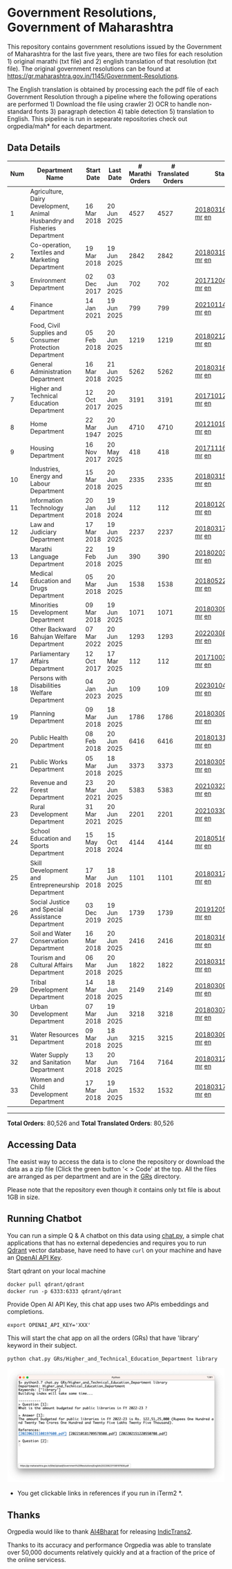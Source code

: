 # Government Resolutions, Government of Maharashtra

This repository contains government resolutions issued by the Government of Maharashtra for the last five years, there are two files for each resolution 1) original marathi (txt file) and 2) english translation of that resolution (txt file). The original government resolutions can be found at https://gr.maharashtra.gov.in/1145/Government-Resolutions.

The English translation is obtained by processing each the pdf file of each Government Resolution through a pipeline where the following operations are performed 1) Download the file using crawler 2) OCR to handle non-standard fonts 3) paragraph detection 4) table  detection 5) translation to English. This pipeline is run in sepearate repositories check out orgpedia/mah* for each department.


## Data Details

| Num | Department Name | Start Date | Last Date | # Marathi Orders | # Translated Orders | Starting Order | Last Order |
| --- | --------------- | ---------- | --------- | ---------------- | ------------------- | -------------- | ---------- |
| 1 | Agriculture, Dairy Development, Animal Husbandry and Fisheries Department | 16 Mar 2018 | 20 Jun 2025 | 4527 | 4527 | [201803161624182101.pdf](https://gr.maharashtra.gov.in/Site/Upload/Government%20Resolutions/English/201803161624182101.pdf) [mr](GRs/Agriculture,_Dairy_Development,_Animal_Husbandry_and_Fisheries_Department/201803161624182101.pdf.mr.txt) [en](GRs/Agriculture,_Dairy_Development,_Animal_Husbandry_and_Fisheries_Department/201803161624182101.pdf.en.txt) | [202506201344529201.pdf](https://gr.maharashtra.gov.in/Site/Upload/Government%20Resolutions/English/202506201344529201.pdf) [mr](GRs/Agriculture,_Dairy_Development,_Animal_Husbandry_and_Fisheries_Department/202506201344529201.pdf.mr.txt) [en](GRs/Agriculture,_Dairy_Development,_Animal_Husbandry_and_Fisheries_Department/202506201344529201.pdf.en.txt) |
| 2 | Co-operation, Textiles and Marketing Department | 19 Mar 2018 | 19 Jun 2025 | 2842 | 2842 | [201803191257576702.pdf](https://gr.maharashtra.gov.in/Site/Upload/Government%20Resolutions/English/201803191257576702.pdf) [mr](GRs/Co-operation,_Textiles_and_Marketing_Department/201803191257576702.pdf.mr.txt) [en](GRs/Co-operation,_Textiles_and_Marketing_Department/201803191257576702.pdf.en.txt) | [202506191616179902.pdf](https://gr.maharashtra.gov.in/Site/Upload/Government%20Resolutions/English/202506191616179902.pdf) [mr](GRs/Co-operation,_Textiles_and_Marketing_Department/202506191616179902.pdf.mr.txt) [en](GRs/Co-operation,_Textiles_and_Marketing_Department/202506191616179902.pdf.en.txt) |
| 3 | Environment Department | 02 Dec 2017 | 03 Jun 2025 | 702 | 702 | [201712041147216904.pdf](https://gr.maharashtra.gov.in/Site/Upload/Government%20Resolutions/English/201712041147216904.pdf) [mr](GRs/Environment_Department/201712041147216904.pdf.mr.txt) [en](GRs/Environment_Department/201712041147216904.pdf.en.txt) | [202506031509377104.pdf](https://gr.maharashtra.gov.in/Site/Upload/Government%20Resolutions/English/202506031509377104.pdf) [mr](GRs/Environment_Department/202506031509377104.pdf.mr.txt) [en](GRs/Environment_Department/202506031509377104.pdf.en.txt) |
| 4 | Finance Department | 14 Jan 2021 | 19 Jun 2025 | 799 | 799 | [202101141237329905.pdf](https://gr.maharashtra.gov.in/Site/Upload/Government%20Resolutions/English/202101141237329905.pdf) [mr](GRs/Finance_Department/202101141237329905.pdf.mr.txt) [en](GRs/Finance_Department/202101141237329905.pdf.en.txt) | [202506191150168805.pdf](https://gr.maharashtra.gov.in/Site/Upload/Government%20Resolutions/English/202506191150168805.pdf) [mr](GRs/Finance_Department/202506191150168805.pdf.mr.txt) [en](GRs/Finance_Department/202506191150168805.pdf.en.txt) |
| 5 | Food, Civil Supplies and Consumer Protection Department | 05 Feb 2018 | 20 Jun 2025 | 1219 | 1219 | [201802121244545806.pdf](https://gr.maharashtra.gov.in/Site/Upload/Government%20Resolutions/English/201802121244545806.pdf) [mr](GRs/Food,_Civil_Supplies_and_Consumer_Protection_Department/201802121244545806.pdf.mr.txt) [en](GRs/Food,_Civil_Supplies_and_Consumer_Protection_Department/201802121244545806.pdf.en.txt) | [202506201547534106.pdf](https://gr.maharashtra.gov.in/Site/Upload/Government%20Resolutions/English/202506201547534106.pdf) [mr](GRs/Food,_Civil_Supplies_and_Consumer_Protection_Department/202506201547534106.pdf.mr.txt) [en](GRs/Food,_Civil_Supplies_and_Consumer_Protection_Department/202506201547534106.pdf.en.txt) |
| 6 | General Administration Department | 16 Mar 2018 | 21 Jun 2025 | 5262 | 5262 | [201803161224022707.pdf](https://gr.maharashtra.gov.in/Site/Upload/Government%20Resolutions/English/201803161224022707.pdf) [mr](GRs/General_Administration_Department/201803161224022707.pdf.mr.txt) [en](GRs/General_Administration_Department/201803161224022707.pdf.en.txt) | [202506211234143407.pdf](https://gr.maharashtra.gov.in/Site/Upload/Government%20Resolutions/English/202506211234143407.pdf.pdf) [mr](GRs/General_Administration_Department/202506211234143407.pdf.mr.txt) [en](GRs/General_Administration_Department/202506211234143407.pdf.en.txt) |
| 7 | Higher and Technical Education Department | 12 Oct 2017 | 20 Jun 2025 | 3191 | 3191 | [201710121514029708.pdf](https://gr.maharashtra.gov.in/Site/Upload/Government%20Resolutions/English/201710121514029708.pdf) [mr](GRs/Higher_and_Technical_Education_Department/201710121514029708.pdf.mr.txt) [en](GRs/Higher_and_Technical_Education_Department/201710121514029708.pdf.en.txt) | [202506201808095208.pdf](https://gr.maharashtra.gov.in/Site/Upload/Government%20Resolutions/English/202506201808095208.pdf) [mr](GRs/Higher_and_Technical_Education_Department/202506201808095208.pdf.mr.txt) [en](GRs/Higher_and_Technical_Education_Department/202506201808095208.pdf.en.txt) |
| 8 | Home Department | 22 Mar 1947 | 20 Jun 2025 | 4710 | 4710 | [201210191648552129.pdf](https://gr.maharashtra.gov.in/Site/Upload/Government%20Resolutions/English/201210191648552129.pdf) [mr](GRs/Home_Department/201210191648552129.pdf.mr.txt) [en](GRs/Home_Department/201210191648552129.pdf.en.txt) | [202506201831480329.pdf](https://gr.maharashtra.gov.in/Site/Upload/Government%20Resolutions/English/202506201831480329.pdf) [mr](GRs/Home_Department/202506201831480329.pdf.mr.txt) [en](GRs/Home_Department/202506201831480329.pdf.en.txt) |
| 9 | Housing Department | 16 Nov 2017 | 20 May 2025 | 418 | 418 | [201711161447076609.pdf](https://gr.maharashtra.gov.in/Site/Upload/Government%20Resolutions/English/201711161447076609.pdf) [mr](GRs/Housing_Department/201711161447076609.pdf.mr.txt) [en](GRs/Housing_Department/201711161447076609.pdf.en.txt) | [202505201159345309.pdf](https://gr.maharashtra.gov.in/Site/Upload/Government%20Resolutions/English/202505201159345309.pdf) [mr](GRs/Housing_Department/202505201159345309.pdf.mr.txt) [en](GRs/Housing_Department/202505201159345309.pdf.en.txt) |
| 10 | Industries, Energy and Labour Department | 15 Mar 2018 | 20 Jun 2025 | 2335 | 2335 | [201803151204055010.pdf](https://gr.maharashtra.gov.in/Site/Upload/Government%20Resolutions/English/201803151204055010.pdf) [mr](GRs/Industries,_Energy_and_Labour_Department/201803151204055010.pdf.mr.txt) [en](GRs/Industries,_Energy_and_Labour_Department/201803151204055010.pdf.en.txt) | [202506201657533410.pdf](https://gr.maharashtra.gov.in/Site/Upload/Government%20Resolutions/English/202506201657533410.pdf) [mr](GRs/Industries,_Energy_and_Labour_Department/202506201657533410.pdf.mr.txt) [en](GRs/Industries,_Energy_and_Labour_Department/202506201657533410.pdf.en.txt) |
| 11 | Information Technology Department | 20 Jan 2018 | 19 Jul 2024 | 112 | 112 | [201801201843024511.pdf](https://gr.maharashtra.gov.in/Site/Upload/Government%20Resolutions/English/201801201843024511.pdf) [mr](GRs/Information_Technology_Department/201801201843024511.pdf.mr.txt) [en](GRs/Information_Technology_Department/201801201843024511.pdf.en.txt) | [202407191742379111.pdf](https://gr.maharashtra.gov.in/Site/Upload/Government%20Resolutions/English/202407191742379111.pdf) [mr](GRs/Information_Technology_Department/202407191742379111.pdf.mr.txt) [en](GRs/Information_Technology_Department/202407191742379111.pdf.en.txt) |
| 12 | Law and Judiciary Department | 17 Mar 2018 | 19 Jun 2025 | 2237 | 2237 | [201803171129290212.pdf](https://gr.maharashtra.gov.in/Site/Upload/Government%20Resolutions/English/201803171129290212.pdf) [mr](GRs/Law_and_Judiciary_Department/201803171129290212.pdf.mr.txt) [en](GRs/Law_and_Judiciary_Department/201803171129290212.pdf.en.txt) | [202506191745494112.pdf](https://gr.maharashtra.gov.in/Site/Upload/Government%20Resolutions/English/202506191745494112.pdf) [mr](GRs/Law_and_Judiciary_Department/202506191745494112.pdf.mr.txt) [en](GRs/Law_and_Judiciary_Department/202506191745494112.pdf.en.txt) |
| 13 | Marathi Language Department | 22 Feb 2018 | 19 Jun 2025 | 390 | 390 | [201802031549154233.pdf](https://gr.maharashtra.gov.in/Site/Upload/Government%20Resolutions/English/201802031549154233.pdf) [mr](GRs/Marathi_Language_Department/201802031549154233.pdf.mr.txt) [en](GRs/Marathi_Language_Department/201802031549154233.pdf.en.txt) | [202506191259436333.pdf](https://gr.maharashtra.gov.in/Site/Upload/Government%20Resolutions/English/202506191259436333.pdf) [mr](GRs/Marathi_Language_Department/202506191259436333.pdf.mr.txt) [en](GRs/Marathi_Language_Department/202506191259436333.pdf.en.txt) |
| 14 | Medical Education and Drugs Department | 05 Mar 2018 | 20 Jun 2025 | 1538 | 1538 | [201805221424292513.pdf](https://gr.maharashtra.gov.in/Site/Upload/Government%20Resolutions/English/201805221424292513.pdf) [mr](GRs/Medical_Education_and_Drugs_Department/201805221424292513.pdf.mr.txt) [en](GRs/Medical_Education_and_Drugs_Department/201805221424292513.pdf.en.txt) | [202506201807134413.pdf](https://gr.maharashtra.gov.in/Site/Upload/Government%20Resolutions/English/202506201807134413.pdf) [mr](GRs/Medical_Education_and_Drugs_Department/202506201807134413.pdf.mr.txt) [en](GRs/Medical_Education_and_Drugs_Department/202506201807134413.pdf.en.txt) |
| 15 | Minorities Development Department | 09 Mar 2018 | 19 Jun 2025 | 1071 | 1071 | [201803091218355314.pdf](https://gr.maharashtra.gov.in/Site/Upload/Government%20Resolutions/English/201803091218355314.pdf) [mr](GRs/Minorities_Development_Department/201803091218355314.pdf.mr.txt) [en](GRs/Minorities_Development_Department/201803091218355314.pdf.en.txt) | [202506191447594414.pdf](https://gr.maharashtra.gov.in/Site/Upload/Government%20Resolutions/English/202506191447594414.pdf) [mr](GRs/Minorities_Development_Department/202506191447594414.pdf.mr.txt) [en](GRs/Minorities_Development_Department/202506191447594414.pdf.en.txt) |
| 16 | Other Backward Bahujan Welfare Department | 07 Mar 2022 | 20 Jun 2025 | 1293 | 1293 | [202203081752439334.pdf](https://gr.maharashtra.gov.in/Site/Upload/Government%20Resolutions/English/202203081752439334.pdf) [mr](GRs/Other_Backward_Bahujan_Welfare_Department/202203081752439334.pdf.mr.txt) [en](GRs/Other_Backward_Bahujan_Welfare_Department/202203081752439334.pdf.en.txt) | [202506201742292834.pdf](https://gr.maharashtra.gov.in/Site/Upload/Government%20Resolutions/English/202506201742292834.pdf) [mr](GRs/Other_Backward_Bahujan_Welfare_Department/202506201742292834.pdf.mr.txt) [en](GRs/Other_Backward_Bahujan_Welfare_Department/202506201742292834.pdf.en.txt) |
| 17 | Parliamentary Affairs Department | 12 Oct 2017 | 17 Mar 2025 | 112 | 112 | [201710031642378615.pdf](https://gr.maharashtra.gov.in/Site/Upload/Government%20Resolutions/English/201710031642378615.pdf) [mr](GRs/Parliamentary_Affairs_Department/201710031642378615.pdf.mr.txt) [en](GRs/Parliamentary_Affairs_Department/201710031642378615.pdf.en.txt) | [202503171104518215.pdf](https://gr.maharashtra.gov.in/Site/Upload/Government%20Resolutions/English/202503171104518215.pdf) [mr](GRs/Parliamentary_Affairs_Department/202503171104518215.pdf.mr.txt) [en](GRs/Parliamentary_Affairs_Department/202503171104518215.pdf.en.txt) |
| 18 | Persons with Disabilities Welfare Department | 04 Jan 2023 | 20 Jun 2025 | 109 | 109 | [202301041906309635.pdf](https://gr.maharashtra.gov.in/Site/Upload/Government%20Resolutions/English/202301041906309635.pdf) [mr](GRs/Persons_with_Disabilities_Welfare_Department/202301041906309635.pdf.mr.txt) [en](GRs/Persons_with_Disabilities_Welfare_Department/202301041906309635.pdf.en.txt) | [202506201242006035.pdf](https://gr.maharashtra.gov.in/Site/Upload/Government%20Resolutions/English/202506201242006035.pdf) [mr](GRs/Persons_with_Disabilities_Welfare_Department/202506201242006035.pdf.mr.txt) [en](GRs/Persons_with_Disabilities_Welfare_Department/202506201242006035.pdf.en.txt) |
| 19 | Planning Department | 09 Mar 2018 | 18 Jun 2025 | 1786 | 1786 | [201803091441032716.pdf](https://gr.maharashtra.gov.in/Site/Upload/Government%20Resolutions/English/201803091441032716.pdf) [mr](GRs/Planning_Department/201803091441032716.pdf.mr.txt) [en](GRs/Planning_Department/201803091441032716.pdf.en.txt) | [202506181555413816.pdf](https://gr.maharashtra.gov.in/Site/Upload/Government%20Resolutions/English/202506181555413816....pdf) [mr](GRs/Planning_Department/202506181555413816.pdf.mr.txt) [en](GRs/Planning_Department/202506181555413816.pdf.en.txt) |
| 20 | Public Health Department | 08 Feb 2018 | 20 Jun 2025 | 6416 | 6416 | [201801311722275417.pdf](https://gr.maharashtra.gov.in/Site/Upload/Government%20Resolutions/English/201801311722275417.pdf) [mr](GRs/Public_Health_Department/201801311722275417.pdf.mr.txt) [en](GRs/Public_Health_Department/201801311722275417.pdf.en.txt) | [202506201352016517.pdf](https://gr.maharashtra.gov.in/Site/Upload/Government%20Resolutions/English/202506201352016517.pdf) [mr](GRs/Public_Health_Department/202506201352016517.pdf.mr.txt) [en](GRs/Public_Health_Department/202506201352016517.pdf.en.txt) |
| 21 | Public Works Department | 05 Mar 2018 | 18 Jun 2025 | 3373 | 3373 | [201803051515468118.pdf](https://gr.maharashtra.gov.in/Site/Upload/Government%20Resolutions/English/201803051515468118.pdf) [mr](GRs/Public_Works_Department/201803051515468118.pdf.mr.txt) [en](GRs/Public_Works_Department/201803051515468118.pdf.en.txt) | [202506181717167418.pdf](https://gr.maharashtra.gov.in/Site/Upload/Government%20Resolutions/English/202506181717167418.pdf) [mr](GRs/Public_Works_Department/202506181717167418.pdf.mr.txt) [en](GRs/Public_Works_Department/202506181717167418.pdf.en.txt) |
| 22 | Revenue and Forest Department | 23 Mar 2021 | 20 Jun 2025 | 5383 | 5383 | [202103231328393119.pdf](https://gr.maharashtra.gov.in/Site/Upload/Government%20Resolutions/English/202103231328393119.pdf) [mr](GRs/Revenue_and_Forest_Department/202103231328393119.pdf.mr.txt) [en](GRs/Revenue_and_Forest_Department/202103231328393119.pdf.en.txt) | [202506201713152719.pdf](https://gr.maharashtra.gov.in/Site/Upload/Government%20Resolutions/English/202506201713152719.pdf) [mr](GRs/Revenue_and_Forest_Department/202506201713152719.pdf.mr.txt) [en](GRs/Revenue_and_Forest_Department/202506201713152719.pdf.en.txt) |
| 23 | Rural Development Department | 31 Mar 2021 | 20 Jun 2025 | 2201 | 2201 | [202103301021181120.pdf](https://gr.maharashtra.gov.in/Site/Upload/Government%20Resolutions/English/202103301021181120.pdf) [mr](GRs/Rural_Development_Department/202103301021181120.pdf.mr.txt) [en](GRs/Rural_Development_Department/202103301021181120.pdf.en.txt) | [202506201522382120.pdf](https://gr.maharashtra.gov.in/Site/Upload/Government%20Resolutions/English/202506201522382120.pdf) [mr](GRs/Rural_Development_Department/202506201522382120.pdf.mr.txt) [en](GRs/Rural_Development_Department/202506201522382120.pdf.en.txt) |
| 24 | School Education and Sports Department | 15 May 2018 | 15 Oct 2024 | 4144 | 4144 | [201805161114241221.pdf](https://gr.maharashtra.gov.in/Site/Upload/Government%20Resolutions/English/201805161114241221.pdf) [mr](GRs/School_Education_and_Sports_Department/201805161114241221.pdf.mr.txt) [en](GRs/School_Education_and_Sports_Department/201805161114241221.pdf.en.txt) | [202410152127537021.pdf](https://gr.maharashtra.gov.in/Site/Upload/Government%20Resolutions/English/202410152127537021.pdf) [mr](GRs/School_Education_and_Sports_Department/202410152127537021.pdf.mr.txt) [en](GRs/School_Education_and_Sports_Department/202410152127537021.pdf.en.txt) |
| 25 | Skill Development and Entrepreneurship Department | 17 Mar 2018 | 18 Jun 2025 | 1101 | 1101 | [201803171322099003.pdf](https://gr.maharashtra.gov.in/Site/Upload/Government%20Resolutions/English/201803171322099003.pdf) [mr](GRs/Skill_Development_and_Entrepreneurship_Department/201803171322099003.pdf.mr.txt) [en](GRs/Skill_Development_and_Entrepreneurship_Department/201803171322099003.pdf.en.txt) | [202506181755439203.pdf](https://gr.maharashtra.gov.in/Site/Upload/Government%20Resolutions/English/202506181755439203.pdf) [mr](GRs/Skill_Development_and_Entrepreneurship_Department/202506181755439203.pdf.mr.txt) [en](GRs/Skill_Development_and_Entrepreneurship_Department/202506181755439203.pdf.en.txt) |
| 26 | Social Justice and Special Assistance Department | 03 Dec 2019 | 19 Jun 2025 | 1739 | 1739 | [201912051107011622.pdf](https://gr.maharashtra.gov.in/Site/Upload/Government%20Resolutions/English/201912051107011622.pdf) [mr](GRs/Social_Justice_and_Special_Assistance_Department/201912051107011622.pdf.mr.txt) [en](GRs/Social_Justice_and_Special_Assistance_Department/201912051107011622.pdf.en.txt) | [202506191739002722.pdf](https://gr.maharashtra.gov.in/Site/Upload/Government%20Resolutions/English/202506191739002722.pdf) [mr](GRs/Social_Justice_and_Special_Assistance_Department/202506191739002722.pdf.mr.txt) [en](GRs/Social_Justice_and_Special_Assistance_Department/202506191739002722.pdf.en.txt) |
| 27 | Soil and Water Conservation Department | 16 Mar 2018 | 20 Jun 2025 | 2416 | 2416 | [201803161247582426.pdf](https://gr.maharashtra.gov.in/Site/Upload/Government%20Resolutions/English/201803161247582426.pdf) [mr](GRs/Soil_and_Water_Conservation_Department/201803161247582426.pdf.mr.txt) [en](GRs/Soil_and_Water_Conservation_Department/201803161247582426.pdf.en.txt) | [202506201755086126.pdf](https://gr.maharashtra.gov.in/Site/Upload/Government%20Resolutions/English/202506201755086126.pdf) [mr](GRs/Soil_and_Water_Conservation_Department/202506201755086126.pdf.mr.txt) [en](GRs/Soil_and_Water_Conservation_Department/202506201755086126.pdf.en.txt) |
| 28 | Tourism and Cultural Affairs Department | 06 Mar 2018 | 20 Jun 2025 | 1822 | 1822 | [201803151055091823.pdf](https://gr.maharashtra.gov.in/Site/Upload/Government%20Resolutions/English/201803151055091823.pdf) [mr](GRs/Tourism_and_Cultural_Affairs_Department/201803151055091823.pdf.mr.txt) [en](GRs/Tourism_and_Cultural_Affairs_Department/201803151055091823.pdf.en.txt) | [202506201737380023.pdf](https://gr.maharashtra.gov.in/Site/Upload/Government%20Resolutions/English/202506201737380023.pdf) [mr](GRs/Tourism_and_Cultural_Affairs_Department/202506201737380023.pdf.mr.txt) [en](GRs/Tourism_and_Cultural_Affairs_Department/202506201737380023.pdf.en.txt) |
| 29 | Tribal Development Department | 14 Mar 2018 | 18 Jun 2025 | 2149 | 2149 | [201803091105184924.pdf](https://gr.maharashtra.gov.in/Site/Upload/Government%20Resolutions/English/201803091105184924.pdf) [mr](GRs/Tribal_Development_Department/201803091105184924.pdf.mr.txt) [en](GRs/Tribal_Development_Department/201803091105184924.pdf.en.txt) | [202506181232065924.pdf](https://gr.maharashtra.gov.in/Site/Upload/Government%20Resolutions/English/202506181232065924.pdf) [mr](GRs/Tribal_Development_Department/202506181232065924.pdf.mr.txt) [en](GRs/Tribal_Development_Department/202506181232065924.pdf.en.txt) |
| 30 | Urban Development Department | 07 Mar 2018 | 19 Jun 2025 | 3218 | 3218 | [201803071203178325.pdf](https://gr.maharashtra.gov.in/Site/Upload/Government%20Resolutions/English/201803071203178325.pdf) [mr](GRs/Urban_Development_Department/201803071203178325.pdf.mr.txt) [en](GRs/Urban_Development_Department/201803071203178325.pdf.en.txt) | [202506191513593025.pdf](https://gr.maharashtra.gov.in/Site/Upload/Government%20Resolutions/English/202506191513593025.pdf) [mr](GRs/Urban_Development_Department/202506191513593025.pdf.mr.txt) [en](GRs/Urban_Development_Department/202506191513593025.pdf.en.txt) |
| 31 | Water Resources Department | 09 Mar 2018 | 18 Jun 2025 | 3215 | 3215 | [201803091034435527.pdf](https://gr.maharashtra.gov.in/Site/Upload/Government%20Resolutions/English/201803091034435527.pdf) [mr](GRs/Water_Resources_Department/201803091034435527.pdf.mr.txt) [en](GRs/Water_Resources_Department/201803091034435527.pdf.en.txt) | [202506181725448627.pdf](https://gr.maharashtra.gov.in/Site/Upload/Government%20Resolutions/English/202506181725448627.pdf) [mr](GRs/Water_Resources_Department/202506181725448627.pdf.mr.txt) [en](GRs/Water_Resources_Department/202506181725448627.pdf.en.txt) |
| 32 | Water Supply and Sanitation Department | 13 Mar 2018 | 20 Jun 2025 | 7164 | 7164 | [201803121414108428.pdf](https://gr.maharashtra.gov.in/Site/Upload/Government%20Resolutions/English/201803121414108428.pdf) [mr](GRs/Water_Supply_and_Sanitation_Department/201803121414108428.pdf.mr.txt) [en](GRs/Water_Supply_and_Sanitation_Department/201803121414108428.pdf.en.txt) | [202506201816277228.pdf](https://gr.maharashtra.gov.in/Site/Upload/Government%20Resolutions/English/202506201816277228.pdf) [mr](GRs/Water_Supply_and_Sanitation_Department/202506201816277228.pdf.mr.txt) [en](GRs/Water_Supply_and_Sanitation_Department/202506201816277228.pdf.en.txt) |
| 33 | Women and Child Development Department | 17 Mar 2018 | 19 Jun 2025 | 1532 | 1532 | [201803171539444330.pdf](https://gr.maharashtra.gov.in/Site/Upload/Government%20Resolutions/English/201803171539444330.pdf) [mr](GRs/Women_and_Child_Development_Department/201803171539444330.pdf.mr.txt) [en](GRs/Women_and_Child_Development_Department/201803171539444330.pdf.en.txt) | [202506191547041530.pdf](https://gr.maharashtra.gov.in/Site/Upload/Government%20Resolutions/English/202506191547041530.pdf) [mr](GRs/Women_and_Child_Development_Department/202506191547041530.pdf.mr.txt) [en](GRs/Women_and_Child_Development_Department/202506191547041530.pdf.en.txt) |
----------------------------------------------------------------------------------------------------

**Total Orders**: 80,526 and **Total Translated Orders**: 80,526
## Accessing Data

The easist way to access the data is to clone the repository or download the data as a zip file (Click the green button '< > Code' at the top. All the files are arranged as per department and are in the [GRs](GRs) directory.

Please note that the repository even though it contains only txt file is about 1GB in size.

## Running Chatbot

You can run a simple Q & A chatbot on this data using [chat.py](chat.py), a simple chat applications that has no external depedencies and requires you to run [Qdrant](https://qdrant.tech/) vector database, have need to have `curl` on your machine and have an [OpenAI API Key](https://help.openai.com/en/articles/4936850-where-do-i-find-my-secret-api-key).

Start qdrant on your local machine
```shell
docker pull qdrant/qdrant
docker run -p 6333:6333 qdrant/qdrant
```

Provide Open AI API Key, this chat app uses two APIs embeddings and completions.
```shell
export OPENAI_API_KEY='XXX'
```

This will start the chat app on all the orders (GRs) that have 'library' keyword in their subject.

```shell
python chat.py GRs/Higher_and_Technical_Education_Department library
```

![screenshot of running chat.py](screenshot.png)

* You get clickable links in references if you run in iTerm2 *.

## Thanks

Orgpedia would like to thank [AI4Bharat](https://ai4bharat.iitm.ac.in/) for releasing [IndicTrans2](https://github.com/AI4Bharat/IndicTrans2).

Thanks to its accuracy and performance Orgpedia was able to translate over 50,000 documents relatively quickly and at a fraction of the price of the online servicess.

